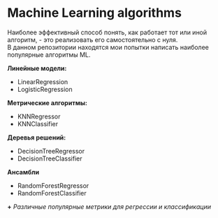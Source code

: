 # Machine Learning algorithms

Наиболее эффективный способ понять, как работает тот или иной алгоритм, - это реализовать его самостоятельно с нуля.  
В данном репозитории находятся мои попытки написать наиболее популярные алгоритмы ML.

**Линейные модели:**
- LinearRegression
- LogisticRegression

**Метрические алгоритмы:**
- KNNRegressor
- KNNClassifier

**Деревья решений:**
- DecisionTreeRegressor
- DecisionTreeClassifier

**Ансамбли**
- RandomForestRegressor
- RandomForestClassifier

**+** *Различные популярные метрики для регрессии и классификации*